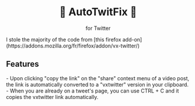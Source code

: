 <p align="center">
    <h1 align="center">🤖 AutoTwitFix 🤖</h1>
</p>
<p align="center">for Twitter</p>
<p> I stole the majority of the code from [this firefox add-on](https://addons.mozilla.org/fr/firefox/addon/vx-twitter/)</p>
<p>
  <h2>Features</h2>
  - Upon clicking "copy the link" on the "share" context menu of a video post, the link is automatically converted to a "vxtwitter" version in your clipboard.
  - When you are already on a tweet's page, you can use CTRL + C and it copies the vxtwitter link automatically.
</p>
